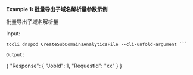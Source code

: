 **Example 1: 批量导出子域名解析量参数示例**

批量导出子域名解析量

Input: 

```
tccli dnspod CreateSubDomainsAnalyticsFile --cli-unfold-argument ```

Output: 
```
{
    "Response": {
        "JobId": 1,
        "RequestId": "xx"
    }
}
```


